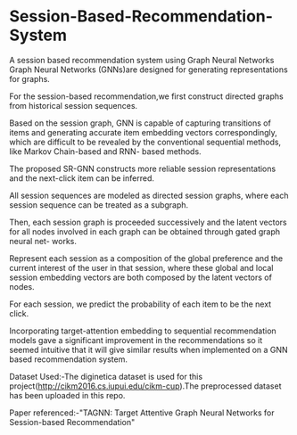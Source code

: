 # Session-Based-Recommendation-System
A session based recommendation system using Graph Neural Networks
Graph Neural Networks (GNNs)are designed for generating representations for graphs.

For the session-based recommendation,we first construct directed graphs from historical session sequences.

Based on the session graph, GNN is capable of capturing transitions of items and generating accurate item embedding vectors correspondingly, which are difficult to be revealed by the conventional sequential methods, like Markov Chain-based and RNN- based methods.

The proposed SR-GNN constructs more reliable session representations and the next-click item can be inferred.

All session sequences are modeled as directed session graphs, where each session sequence can be treated as a subgraph.

Then, each session graph is proceeded successively and the latent vectors for all nodes involved in each graph can be obtained through gated graph neural net- works.

Represent each session as a composition of the global preference and the current interest of the user in that session, where these global and local session embedding vectors are both composed by the latent vectors of nodes.

For each session, we predict the probability of each item to be the next click.

Incorporating target-attention embedding to sequential recommendation models gave a significant improvement in the recommendations so it seemed intuitive that it will give similar results when implemented on a GNN based recommendation system.

Dataset Used:-The diginetica dataset is used for this project(http://cikm2016.cs.iupui.edu/cikm-cup).The preprocessed dataset has been uploaded in this repo.

Paper referenced:-"TAGNN: Target Attentive Graph Neural Networks for Session-based Recommendation"

